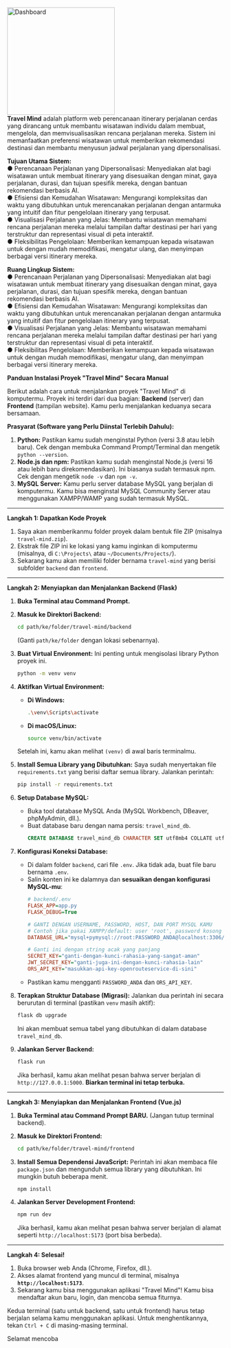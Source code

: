 ###
<img src="travel-mind/dashboard.png" alt="Dashboard" width="250"> <br>
**Travel Mind** adalah platform web perencanaan itinerary perjalanan cerdas yang dirancang untuk membantu wisatawan individu dalam membuat, mengelola, dan memvisualisasikan rencana perjalanan mereka. Sistem ini memanfaatkan preferensi wisatawan untuk memberikan rekomendasi destinasi dan membantu menyusun jadwal perjalanan yang dipersonalisasi.

**Tujuan Utama Sistem:**
<br>
●	Perencanaan Perjalanan yang Dipersonalisasi: Menyediakan alat bagi wisatawan untuk membuat itinerary yang disesuaikan dengan minat, gaya perjalanan, durasi, dan tujuan spesifik mereka, dengan bantuan rekomendasi berbasis AI. <br>
●	Efisiensi dan Kemudahan Wisatawan: Mengurangi kompleksitas dan waktu yang dibutuhkan untuk merencanakan perjalanan dengan antarmuka yang intuitif dan fitur pengelolaan itinerary yang terpusat.<br>
●	Visualisasi Perjalanan yang Jelas: Membantu wisatawan memahami rencana perjalanan mereka melalui tampilan daftar destinasi per hari yang terstruktur dan representasi visual di peta interaktif.<br>
●	Fleksibilitas Pengelolaan: Memberikan kemampuan kepada wisatawan untuk dengan mudah memodifikasi, mengatur ulang, dan menyimpan berbagai versi itinerary mereka.<br>

**Ruang Lingkup Sistem:**<br>
●	Perencanaan Perjalanan yang Dipersonalisasi: Menyediakan alat bagi wisatawan untuk membuat itinerary yang disesuaikan dengan minat, gaya perjalanan, durasi, dan tujuan spesifik mereka, dengan bantuan rekomendasi berbasis AI.<br>
●	Efisiensi dan Kemudahan Wisatawan: Mengurangi kompleksitas dan waktu yang dibutuhkan untuk merencanakan perjalanan dengan antarmuka yang intuitif dan fitur pengelolaan itinerary yang terpusat.<br>
●	Visualisasi Perjalanan yang Jelas: Membantu wisatawan memahami rencana perjalanan mereka melalui tampilan daftar destinasi per hari yang terstruktur dan representasi visual di peta interaktif.<br>
●	Fleksibilitas Pengelolaan: Memberikan kemampuan kepada wisatawan untuk dengan mudah memodifikasi, mengatur ulang, dan menyimpan berbagai versi itinerary mereka.<br>

**Panduan Instalasi Proyek "Travel Mind" Secara Manual**

Berikut adalah cara untuk menjalankan proyek "Travel Mind" di komputermu. Proyek ini terdiri dari dua bagian: **Backend** (server) dan **Frontend** (tampilan website). Kamu perlu menjalankan keduanya secara bersamaan.

**Prasyarat (Software yang Perlu Diinstal Terlebih Dahulu):**

1.  **Python:** Pastikan kamu sudah menginstal Python (versi 3.8 atau lebih baru). Cek dengan membuka Command Prompt/Terminal dan mengetik `python --version`.
2.  **Node.js dan npm:** Pastikan kamu sudah menginstal Node.js (versi 16 atau lebih baru direkomendasikan). Ini biasanya sudah termasuk npm. Cek dengan mengetik `node -v` dan `npm -v`.
3.  **MySQL Server:** Kamu perlu server database MySQL yang berjalan di komputermu. Kamu bisa menginstal MySQL Community Server atau menggunakan XAMPP/WAMP yang sudah termasuk MySQL.

---

**Langkah 1: Dapatkan Kode Proyek**

1.  Saya akan memberikanmu folder proyek dalam bentuk file ZIP (misalnya `travel-mind.zip`).
2.  Ekstrak file ZIP ini ke lokasi yang kamu inginkan di komputermu (misalnya, di `C:\Projects\` atau `~/Documents/Projects/`).
3.  Sekarang kamu akan memiliki folder bernama `travel-mind` yang berisi subfolder `backend` dan `frontend`.

---

**Langkah 2: Menyiapkan dan Menjalankan Backend (Flask)**

1.  **Buka Terminal atau Command Prompt.**

2.  **Masuk ke Direktori Backend:**
    ```bash
    cd path/ke/folder/travel-mind/backend
    ```
    (Ganti `path/ke/folder` dengan lokasi sebenarnya).

3.  **Buat Virtual Environment:** Ini penting untuk mengisolasi library Python proyek ini.
    ```bash
    python -m venv venv
    ```

4.  **Aktifkan Virtual Environment:**
    *   **Di Windows:**
        ```bash
        .\venv\Scripts\activate
        ```
    *   **Di macOS/Linux:**
        ```bash
        source venv/bin/activate
        ```
    Setelah ini, kamu akan melihat `(venv)` di awal baris terminalmu.

5.  **Install Semua Library yang Dibutuhkan:**
    Saya sudah menyertakan file `requirements.txt` yang berisi daftar semua library. Jalankan perintah:
    ```bash
    pip install -r requirements.txt
    ```

6.  **Setup Database MySQL:**
    *   Buka tool database MySQL Anda (MySQL Workbench, DBeaver, phpMyAdmin, dll.).
    *   Buat database baru dengan nama persis: `travel_mind_db`.
        ```sql
        CREATE DATABASE travel_mind_db CHARACTER SET utf8mb4 COLLATE utf8mb4_unicode_ci;
        ```

7.  **Konfigurasi Koneksi Database:**
    *   Di dalam folder `backend`, cari file `.env`. Jika tidak ada, buat file baru bernama `.env`.
    *   Salin konten ini ke dalamnya dan **sesuaikan dengan konfigurasi MySQL-mu**:
        ```ini
        # backend/.env
        FLASK_APP=app.py
        FLASK_DEBUG=True
        
        # GANTI DENGAN USERNAME, PASSWORD, HOST, DAN PORT MYSQL KAMU
        # Contoh jika pakai XAMPP/default: user 'root', password kosong
        DATABASE_URL="mysql+pymysql://root:PASSWORD_ANDA@localhost:3306/travel_mind_db"

        # Ganti ini dengan string acak yang panjang
        SECRET_KEY="ganti-dengan-kunci-rahasia-yang-sangat-aman"
        JWT_SECRET_KEY="ganti-juga-ini-dengan-kunci-rahasia-lain"
        ORS_API_KEY="masukkan-api-key-openrouteservice-di-sini"
        ```
    *   Pastikan kamu mengganti `PASSWORD_ANDA` dan `ORS_API_KEY`.

8.  **Terapkan Struktur Database (Migrasi):**
    Jalankan dua perintah ini secara berurutan di terminal (pastikan `venv` masih aktif):
    ```bash
    flask db upgrade
    ```
    Ini akan membuat semua tabel yang dibutuhkan di dalam database `travel_mind_db`.

9.  **Jalankan Server Backend:**
    ```bash
    flask run
    ```
    Jika berhasil, kamu akan melihat pesan bahwa server berjalan di `http://127.0.0.1:5000`. **Biarkan terminal ini tetap terbuka.**

---

**Langkah 3: Menyiapkan dan Menjalankan Frontend (Vue.js)**

1.  **Buka Terminal atau Command Prompt BARU.** (Jangan tutup terminal backend).

2.  **Masuk ke Direktori Frontend:**
    ```bash
    cd path/ke/folder/travel-mind/frontend
    ```

3.  **Install Semua Dependensi JavaScript:**
    Perintah ini akan membaca file `package.json` dan mengunduh semua library yang dibutuhkan. Ini mungkin butuh beberapa menit.
    ```bash
    npm install
    ```

4.  **Jalankan Server Development Frontend:**
    ```bash
    npm run dev
    ```
    Jika berhasil, kamu akan melihat pesan bahwa server berjalan di alamat seperti `http://localhost:5173` (port bisa berbeda).

---

**Langkah 4: Selesai!**

1.  Buka browser web Anda (Chrome, Firefox, dll.).
2.  Akses alamat frontend yang muncul di terminal, misalnya **`http://localhost:5173`**.
3.  Sekarang kamu bisa menggunakan aplikasi "Travel Mind"! Kamu bisa mendaftar akun baru, login, dan mencoba semua fiturnya.

Kedua terminal (satu untuk backend, satu untuk frontend) harus tetap berjalan selama kamu menggunakan aplikasi. Untuk menghentikannya, tekan `Ctrl + C` di masing-masing terminal.

Selamat mencoba
